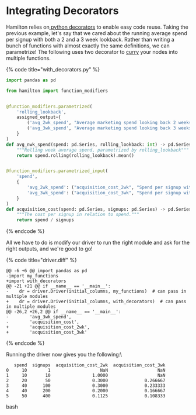 # Integrating Decorators

Hamilton relies on[ python decorators](https://towardsdatascience.com/the-simplest-tutorial-for-python-decorator-dadbf8f20b0f) to enable easy code reuse. Taking the previous example, let's say that we cared about the running average spend per signup with both a 2 and a 3 week lookback. Rather than writing a bunch of functions with almost exactly the same definitions, we can parametrize! The following uses two decorator to [curry](https://en.wikipedia.org/wiki/Currying) your nodes into multiple functions.

{% code title="with_decorators.py" %}
```python
import pandas as pd

from hamilton import function_modifiers


@function_modifiers.parametrized(
    'rolling_lookback',
    assigned_output={
        ('avg_2wk_spend', "Average marketing spend looking back 2 weeks"): 2,
        ('avg_3wk_spend', "Average marketing spend looking back 3 weeks"): 3,
    }
)
def avg_nwk_spend(spend: pd.Series, rolling_lookback: int) -> pd.Series:
    """Rolling week average spend, parametrized by rolling_lookback"""
    return spend.rolling(rolling_lookback).mean()


@function_modifiers.parametrized_input(
    'spend',
    {
        'avg_2wk_spend': ("acquisition_cost_2wk", "Spend per signup with a two week rolling average "),
        'avg_3wk_spend': ("acquisition_cost_3wk", "Spend per signup with a three week rolling average")
    }
)
def acquisition_cost(spend: pd.Series, signups: pd.Series) -> pd.Series:
    """The cost per signup in relation to spend."""
    return spend / signups
```
{% endcode %}

All we have to do is modify our driver to run the right module and ask for the right outputs, and we're good to go!

{% code title="driver.diff" %}
```git
@@ -6 +6 @@ import pandas as pd
-import my_functions
+import with_decorators
@@ -21 +21 @@ if __name__ == '__main__':
-    dr = driver.Driver(initial_columns, my_functions)  # can pass in multiple modules
+    dr = driver.Driver(initial_columns, with_decorators)  # can pass in multiple modules
@@ -26,2 +26,2 @@ if __name__ == '__main__':
-        'avg_3wk_spend',
-        'acquisition_cost',
+        'acquisition_cost_2wk',
+        'acquisition_cost_3wk'
```
{% endcode %}

Running the driver now gives you the following:\


```
   spend  signups  acquisition_cost_2wk  acquisition_cost_3wk
0     10        1                   NaN                   NaN
1     10       10                1.0000                   NaN
2     20       50                0.3000              0.266667
3     40      100                0.3000              0.233333
4     40      200                0.2000              0.166667
5     50      400                0.1125              0.108333
```

bash
